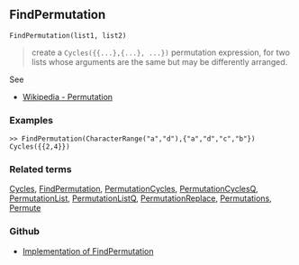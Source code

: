 ## FindPermutation

```
FindPermutation(list1, list2)
```

> create a `Cycles({{...},{...}, ...})` permutation expression, for two lists whose arguments are the same but may be differently arranged.
 
See 
* [Wikipedia - Permutation](https://en.wikipedia.org/wiki/Permutation)
	 
### Examples

```
>> FindPermutation(CharacterRange("a","d"),{"a","d","c","b"})
Cycles({{2,4}})
```

### Related terms 
[Cycles](Cycles.md), [FindPermutation](FindPermutation.md), [PermutationCycles](PermutationCycles.md), [PermutationCyclesQ](PermutationCyclesQ.md), [PermutationList](PermutationList.md), [PermutationListQ](PermutationListQ.md), [PermutationReplace](PermutationReplace.md), [Permutations](Permutations.md), [Permute](Permute.md)
### Github
* [Implementation of FindPermutation](https://github.com/axkr/symja_android_library/blob/master/symja_android_library/matheclipse-core/src/main/java/org/matheclipse/core/builtin/Combinatoric.java#L509) 
